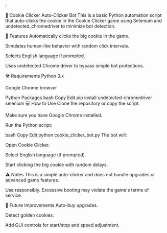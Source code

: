 :

🍪 Cookie Clicker Auto-Clicker Bot
This is a basic Python automation script that auto-clicks the cookie in the Cookie Clicker game using Selenium and undetected_chromedriver to minimize bot detection.

🚀 Features
Automatically clicks the big cookie in the game.

Simulates human-like behavior with random click intervals.

Selects English language if prompted.

Uses undetected Chrome driver to bypass simple bot protections.

🛠️ Requirements
Python 3.x

Google Chrome browser

Python Packages
bash
Copy
Edit
pip install undetected-chromedriver selenium
💻 How to Use
Clone the repository or copy the script.

Make sure you have Google Chrome installed.

Run the Python script:

bash
Copy
Edit
python cookie_clicker_bot.py
The bot will:

Open Cookie Clicker.

Select English language (if prompted).

Start clicking the big cookie with random delays.

⚠️ Notes
This is a simple auto-clicker and does not handle upgrades or advanced game features.

Use responsibly. Excessive booting may violate the game's terms of service.

📂 Future Improvements
Auto-buy upgrades.

Detect golden cookies.

Add GUI controls for start/stop and speed adjustment.

